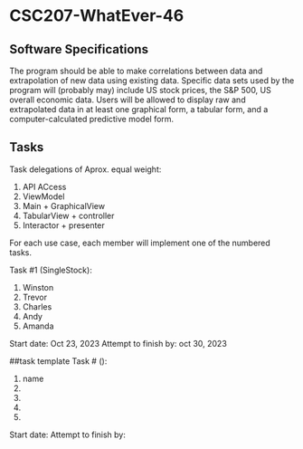 # CSC207-WhatEver-46

## Software Specifications
The program should be able to make correlations between data and extrapolation of new data using existing data. Specific data sets used by the program will (probably may) include US stock prices, the S&P 500, US overall economic data. Users will be allowed to display raw and extrapolated data in at least one graphical form, a tabular form, and a computer-calculated predictive model form.

## Tasks
Task delegations of Aprox. equal weight:
1. API ACcess
2. ViewModel
3. Main + GraphicalView
4. TabularView + controller
5. Interactor + presenter

For each use case, each member will implement one of the numbered tasks.

Task #1 (SingleStock):
1. Winston
2. Trevor
3. Charles
4. Andy
5. Amanda

Start date: Oct 23, 2023
Attempt to finish by: oct 30, 2023


##task template
Task # ():
1. name
2. 
3. 
4. 
5. 

Start date: 
Attempt to finish by: 
